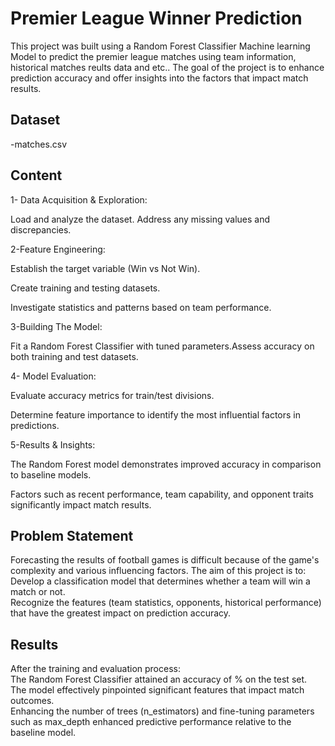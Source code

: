 # Premier League Winner Prediction
This project was built using a Random Forest Classifier Machine learning Model to predict the premier league matches using team information, historical matches reults data and etc..
The goal of the project is to enhance prediction accuracy and offer insights into the factors that impact match results.
## Dataset
-matches.csv
## Content
1- Data Acquisition & Exploration:

Load and analyze the dataset. Address any missing values and discrepancies.  

2-Feature Engineering:

Establish the target variable (Win vs Not Win).  

Create training and testing datasets.  

Investigate statistics and patterns based on team performance.  

3-Building The Model:

Fit a Random Forest Classifier with tuned parameters.Assess accuracy on both training and test datasets.  

4- Model Evaluation:

Evaluate accuracy metrics for train/test divisions.  

Determine feature importance to identify the most influential factors in predictions. 

5-Results & Insights:

The Random Forest model demonstrates improved accuracy in comparison to baseline models.  

Factors such as recent performance, team capability, and opponent traits significantly impact match results.

## Problem Statement
Forecasting the results of football games is difficult because of the game's complexity and various influencing factors. The aim of this project is to:  
Develop a classification model that determines whether a team will win a match or not.  
Recognize the features (team statistics, opponents, historical performance) that have the greatest impact on prediction accuracy.
## Results
After the training and evaluation process:  
The Random Forest Classifier attained an accuracy of % on the test set.  
The model effectively pinpointed significant features that impact match outcomes.  
Enhancing the number of trees (n_estimators) and fine-tuning parameters such as max_depth enhanced predictive performance relative to the baseline model.

